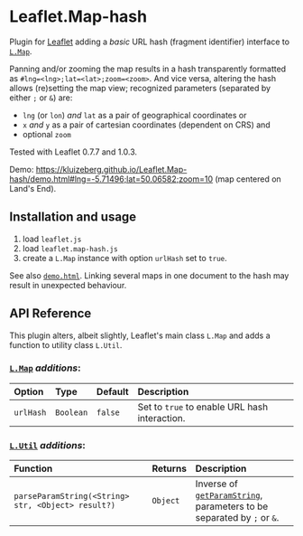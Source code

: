 # Leaflet.Map-hash

Plugin for [Leaflet](http://leafletjs.com) adding a *basic* URL hash (fragment identifier) interface to [`L.Map`](http://leafletjs.com/reference-1.0.3.html#map).

Panning and/or zooming the map results in a hash transparently formatted as `#lng=<lng>;lat=<lat>;zoom=<zoom>`. And vice versa, altering the hash allows (re)setting the map view; recognized parameters (separated by either `;` or `&`) are:
- `lng` (or `lon`) *and* `lat` as a pair of geographical coordinates or
- `x` *and* `y` as a pair of cartesian coordinates (dependent on CRS) and
- optional `zoom`

Tested with Leaflet 0.7.7 and 1.0.3.

Demo: https://kluizeberg.github.io/Leaflet.Map-hash/demo.html#lng=-5.71496;lat=50.06582;zoom=10 (map centered on Land's End).

## Installation and usage

1. load `leaflet.js`
2. load `leaflet.map-hash.js`
3. create a `L.Map` instance with option `urlHash` set to `true`.

See also [`demo.html`](https://github.com/kluizeberg/Leaflet.Map-hash/blob/master/demo.html). Linking several maps in one document to the hash may result in unexpected behaviour.

## API Reference

This plugin alters, albeit slightly, Leaflet's main class `L.Map` and adds a function to utility class `L.Util`.

### [`L.Map`](http://leafletjs.com/reference-1.0.3.html#map) *additions*:

| Option | Type | Default | Description |
| :----- | :--- | :------ | :---------- |
| `urlHash` | `Boolean` | `false` | Set to `true` to enable URL hash interaction. |

### [`L.Util`](http://leafletjs.com/reference-1.0.3.html#util) *additions*:

| Function | Returns | Description |
| :------- | :------ | :---------- |
| `parseParamString(<String> str, <Object> result?)` | `Object` | Inverse of [`getParamString`](http://leafletjs.com/reference-1.0.3.html#util-getparamstring), parameters to be separated by `;` or `&`. |
